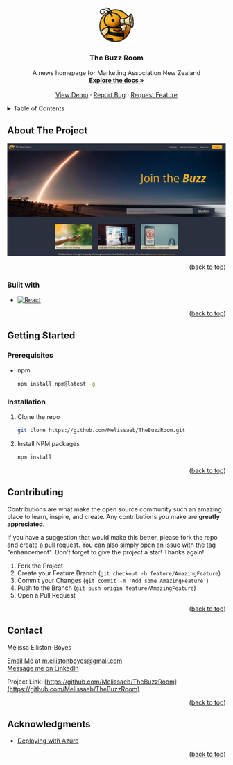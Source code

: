 <a name="readme-top"></a>

<!-- PROJECT LOGO -->
<br />
<div align="center">
  <a href="https://github.com/Melissaeb/TheBuzzRoom">
    <img src="/public/edited-bee-no-background.png" alt="Logo" width="80" height="80">
  </a>

<h3 align="center">The Buzz Room</h3>

  <p align="center">
    A news homepage for Marketing Association New Zealand
    <br />
    <a href="https://github.com/Melissaeb/TheBuzzRoom"><strong>Explore the docs »</strong></a>
    <br />
    <br />
    <a href="https://wonderful-pond-0c4860310.5.azurestaticapps.net/">View Demo</a>
    ·
    <a href="https://github.com/Melissaeb/TheBuzzRoom/issues/new?labels=bug&template=bug-report---.md">Report Bug</a>
    ·
    <a href="https://github.com/Melissaeb/TheBuzzRoom/issues/new?labels=enhancement&template=feature-request---.md">Request Feature</a>
  </p>
</div>

<!-- TABLE OF CONTENTS -->
<details>
  <summary>Table of Contents</summary>
  <ol>
    <li>
      <a href="#about-the-project">About The Project</a>
      <ul>
        <li><a href="#built-with">Built With</a></li>
      </ul>
    </li>
    <li>
      <a href="#getting-started">Getting Started</a>
      <ul>
        <li><a href="#prerequisites">Prerequisites</a></li>
        <li><a href="#installation">Installation</a></li>
      </ul>
    </li>
    <li><a href="#contact">Contact</a></li>
    <li><a href="#acknowledgments">Acknowledgments</a></li>
  </ol>
</details>

<!-- ABOUT THE PROJECT -->

## About The Project

[![Product Name Screen Shot][product-screenshot]](https://example.com)

<p align="right">(<a href="#readme-top">back to top</a>)</p>

### Built with

- [![React][React.js]][React-url]

<p align="right">(<a href="#readme-top">back to top</a>)</p>

<!-- GETTING STARTED -->

## Getting Started

### Prerequisites

- npm
  ```sh
  npm install npm@latest -g
  ```

### Installation

1. Clone the repo
   ```sh
   git clone https://github.com/Melissaeb/TheBuzzRoom.git
   ```
2. Install NPM packages
   ```sh
   npm install
   ```

<p align="right">(<a href="#readme-top">back to top</a>)</p>

<!-- CONTRIBUTING -->

## Contributing

Contributions are what make the open source community such an amazing place to learn, inspire, and create. Any contributions you make are **greatly appreciated**.

If you have a suggestion that would make this better, please fork the repo and create a pull request. You can also simply open an issue with the tag "enhancement".
Don't forget to give the project a star! Thanks again!

1. Fork the Project
2. Create your Feature Branch (`git checkout -b feature/AmazingFeature`)
3. Commit your Changes (`git commit -m 'Add some AmazingFeature'`)
4. Push to the Branch (`git push origin feature/AmazingFeature`)
5. Open a Pull Request

<p align="right">(<a href="#readme-top">back to top</a>)</p>

<!-- CONTACT -->

## Contact

Melissa Elliston-Boyes

[Email Me](m.ellistonboyes@gmail.com) at m.ellistonboyes@gmail.com
<br />
[Message me on LinkedIn](https://www.linkedin.com/in/melissa-elliston-boyes-158259301/)

Project Link: [https://github.com/Melissaeb/TheBuzzRoom](https://github.com/Melissaeb/TheBuzzRoom)

<p align="right">(<a href="#readme-top">back to top</a>)</p>

<!-- ACKNOWLEDGMENTS -->

## Acknowledgments

- [Deploying with Azure](https://stackoverflow.com/questions/77925590/deploy-vite-react-app-on-azure-webapp-service-or-any-alternative#:~:text=to%20deploy%20to%20Azure%20run,will%20create%20a%20dist%20folder.&text=Create%20a%20static%20web%20app,set%20app%20location%20to%20%2Fdist%20.)

<p align="right">(<a href="#readme-top">back to top</a>)</p>

<!-- MARKDOWN LINKS & IMAGES -->
<!-- https://www.markdownguide.org/basic-syntax/#reference-style-links -->

[linkedin-shield]: https://img.shields.io/badge/-LinkedIn-black.svg?style=for-the-badge&logo=linkedin&colorB=555
[linkedin-url]: https://www.linkedin.com/in/melissa-elliston-boyes-158259301/
[product-screenshot]: /src/assets/screenshot.PNG
[React.js]: https://img.shields.io/badge/React-20232A?style=for-the-badge&logo=react&logoColor=61DAFB
[React-url]: https://reactjs.org/
